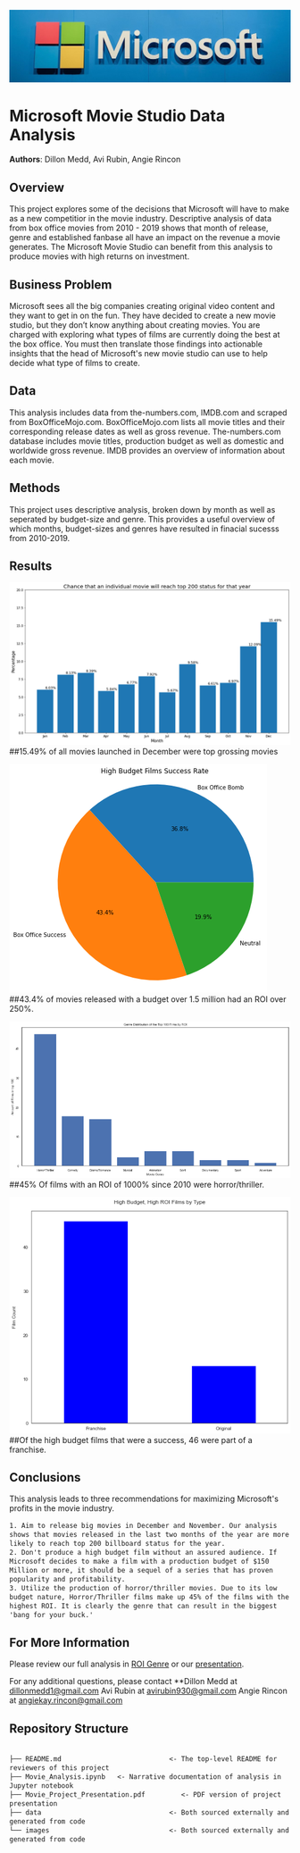 ![Cropped_top](./images/Cropped_top.jpg)

# Microsoft Movie Studio Data Analysis

**Authors**: Dillon Medd, Avi Rubin, Angie Rincon


## Overview

This project explores some of the decisions that Microsoft will have to make as a new competitior in the movie industry. Descriptive analysis of data from box office movies from 2010 - 2019 shows that month of release, genre and established fanbase all have an impact on the revenue a movie generates. The Microsoft Movie Studio can benefit from this analysis to produce movies with high returns on investment. 

## Business Problem

Microsoft sees all the big companies creating original video content and they want to get in on the fun. They have decided to create a new movie studio, but they don’t know anything about creating movies. You are charged with exploring what types of films are currently doing the best at the box office. You must then translate those findings into actionable insights that the head of Microsoft's new movie studio can use to help decide what type of films to create.


## Data

This analysis includes data from the-numbers.com, IMDB.com and scraped from BoxOfficeMojo.com. BoxOfficeMojo.com lists all movie titles and their corresponding release dates as well as gross revenue. The-numbers.com database includes movie titles, production budget as well as domestic and worldwide gross revenue. IMDB provides an overview of information about each movie.


## Methods

This project uses descriptive analysis, broken down by month as well as seperated by budget-size and genre. This provides a useful overview of which months, budget-sizes and genres have resulted in finacial sucesss from 2010-2019.


## Results

![avi_chart](./images/avi_chart.png)
##15.49% of all movies launched in December were top grossing movies

![ROI](./images/ROI.png)
##43.4% of movies released with a budget over 1.5 million had an ROI over 250%.

![Horror](./images/Horror.png)
##45% Of films with an ROI of 1000% since 2010 were horror/thriller.

![Franchise](./images/Franchise.png)
##Of the high budget films that were a success, 46 were part of a franchise.


## Conclusions

This analysis leads to three recommendations for maximizing Microsoft's profits in the movie industry.

    1. Aim to release big movies in December and November. Our analysis shows that movies released in the last two months of the year are more likely to reach top 200 billboard status for the year.
    2. Don't produce a high budget film without an assured audience. If Microsoft decides to make a film with a production budget of $150 Million or more, it should be a sequel of a series that has proven popularity and profitability.
    3. Utilize the production of horror/thriller movies. Due to its low budget nature, Horror/Thriller films make up 45% of the films with the highest ROI. It is clearly the genre that can result in the biggest 'bang for your buck.' 


## For More Information

Please review our full analysis in [ROI Genre](./ROI\Genre.ipynb) or our [presentation](./DS_Project_Presentation.pdf).

For any additional questions, please contact **Dillon Medd at [dillonmedd1@gmail.com](mailto:dillonmedd@gmail.com) 
                                               Avi Rubin at [avirubin930@gmail.com](mailto:avirubin930@gmail.com)
                                               Angie Rincon at [angiekay.rincon@gmail.com](mailto:angiekay.rincon@gmail.com)

## Repository Structure

```

├── README.md                           <- The top-level README for reviewers of this project
├── Movie_Analysis.ipynb   <- Narrative documentation of analysis in Jupyter notebook
├── Movie_Project_Presentation.pdf         <- PDF version of project presentation
├── data                                <- Both sourced externally and generated from code
└── images                              <- Both sourced externally and generated from code
```
